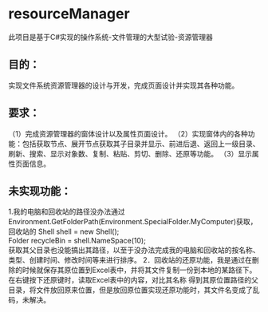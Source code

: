 # resourceManager
此项目是基于C#实现的操作系统-文件管理的大型试验-资源管理器

## 目的：
实现文件系统资源管理器的设计与开发，完成页面设计并实现其各种功能。
## 要求：
（1）完成资源管理器的窗体设计以及属性页面设计。
（2）实现窗体内的各种功能：包括获取节点、展开节点获取其子目录并显示、前进后退、返回上一级目录、刷新、搜索、显示对象数、复制、粘贴、剪切、删除、还原等功能。
（3）显示属性页面信息。


## 未实现功能：
1.我的电脑和回收站的路径没办法通过Environment.GetFolderPath(Environment.SpecialFolder.MyComputer)获取，回收站的
  	Shell shell = new Shell();  
  	Folder recycleBin = shell.NameSpace(10);  
获取其父目录也没能搞出其路径，以至于没办法完成我的电脑和回收站的按名称、类型、创建时间、修改时间等来进行排序。
2．回收站的还原功能，我是通过在删除的时候就保存其原位置到Excel表中，并将其文件复制一份到本地的某路径下。
 在右键按下还原键时，读取Excel表中的内容，对比其名称
得到其原位置路径的父目录，将文件放回原来位置，但是放回原位置实现还原功能时，其文件名变成了乱码，未解决。

